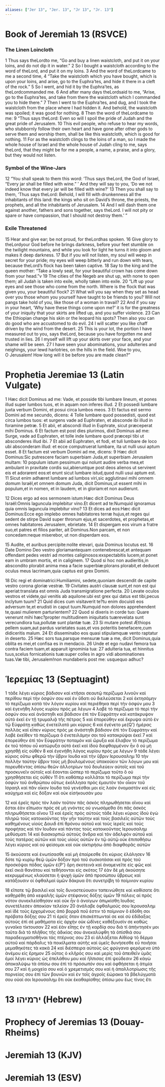 ```yaml
---
aliases: ["Jer 13", "Jer. 13", "Jr 13", "Jr. 13"]
---
```



# Book of Jeremiah 13 (RSVCE)

### The Linen Loincloth
1 Thus says theLordto me, “Go and buy a linen waistcloth, and put it on your loins, and do not dip it in water.”
2 So I bought a waistcloth according to the word of theLord, and put it on my loins.
3 And the word of theLordcame to me a second time,
4 “Take the waistcloth which you have bought, which is upon your loins, and arise, go to the Euphraʹtes, and hide it there in a cleft of the rock.”
5 So I went, and hid it by the Euphraʹtes, as theLordcommanded me.
6 And after many days theLordsaid to me, “Arise, go to the Euphraʹtes, and take from there the waistcloth which I commanded you to hide there.”
7 Then I went to the Euphraʹtes, and dug, and I took the waistcloth from the place where I had hidden it. And behold, the waistcloth was spoiled; it was good for nothing.
8 Then the word of theLordcame to me:
9 “Thus says theLord: Even so will I spoil the pride of Judah and the great pride of Jerusalem.
10 This evil people, who refuse to hear my words, who stubbornly follow their own heart and have gone after other gods to serve them and worship them, shall be like this waistcloth, which is good for nothing.
11 For as the waistcloth clings to the loins of a man, so I made the whole house of Israel and the whole house of Judah cling to me, says theLord, that they might be for me a people, a name, a praise, and a glory, but they would not listen.
### Symbol of the Wine-Jars
12 “You shall speak to them this word: ‘Thus says theLord, the God of Israel, “Every jar shall be filled with wine.” ’ And they will say to you, ‘Do we not indeed know that every jar will be filled with wine?’
13 Then you shall say to them, ‘Thus says theLord: Behold, I will fill with drunkenness all the inhabitants of this land: the kings who sit on David’s throne, the priests, the prophets, and all the inhabitants of Jerusalem.
14 And I will dash them one against another, fathers and sons together, says theLord. I will not pity or spare or have compassion, that I should not destroy them.’ ”
### Exile Threatened
15 Hear and give ear; be not proud, for theLordhas spoken.
16 Give glory to theLordyour God before he brings darkness, before your feet stumble on the twilight mountains, and while you look for light he turns it into gloom and makes it deep darkness.
17 But if you will not listen, my soul will weep in secret for your pride; my eyes will weep bitterly and run down with tears, because theLord’s flock has been taken captive.
18 Say to the king and the queen mother: “Take a lowly seat, for your beautiful crown has come down from your head.”v
19 The cities of the Negeb are shut up, with none to open them; all Judah is taken into exile, wholly taken into exile.
20 “Lift up your eyes and see those who come from the north. Where is the flock that was given you, your beautiful flock?
21 What will you say when they set as head over you those whom you yourself have taught to be friends to you? Will not pangs take hold of you, like those of a woman in travail?
22 And if you say in your heart, ‘Why have these things come upon me?’ it is for the greatness of your iniquity that your skirts are lifted up, and you suffer violence.
23 Can the Ethiopian change his skin or the leopard his spots? Then also you can do good who are accustomed to do evil.
24 I will scatter you like chaff driven by the wind from the desert.
25 This is your lot, the portion I have measured out to you, says theLord, because you have forgotten me and trusted in lies.
26 I myself will lift up your skirts over your face, and your shame will be seen.
27 I have seen your abominations, your adulteries and neighings, your lewd harlotries, on the hills in the field. Woe to you, O Jerusalem! How long will it be before you are made clean?”


# Prophetia Jeremiae 13 (Latin Vulgate)

1 Hæc dicit Dominus ad me: Vade, et posside tibi lumbare lineum, et pones illud super lumbos tuos, et in aquam non inferes illud.
2 Et possedi lumbare juxta verbum Domini, et posui circa lumbos meos.
3 Et factus est sermo Domini ad me secundo, dicens:
4 Tolle lumbare quod possedisti, quod est circa lumbos tuos: et surgens vade ad Euphraten, et absconde ibi illud in foramine petræ.
5 Et abii, et abscondi illud in Euphrate, sicut præceperat mihi Dominus.
6 Et factum est post dies plurimos, dixit Dominus ad me: Surge, vade ad Euphraten, et tolle inde lumbare quod præcepi tibi ut absconderes illud ibi.
7 Et abii ad Euphraten, et fodi, et tuli lumbare de loco ubi absconderam illud: et ecce computruerat lumbare, ita ut nulli usui aptum esset.
8 Et factum est verbum Domini ad me, dicens:
9 Hæc dicit Dominus:Sic putrescere faciam superbiam Juda,et superbiam Jerusalem multam:
10 populum istum pessimum qui nolunt audire verba mea,et ambulant in pravitate cordis sui,abieruntque post deos alienos ut servirent eis et adorarent eos:et erunt sicut lumbare istud,quod nulli usui aptum est.
11 Sicut enim adhæret lumbare ad lumbos viri,sic agglutinavi mihi omnem domum Israël,et omnem domum Juda, dicit Dominus,ut essent mihi in populum,et in nomen, et in laudem, et in gloriam:et non audierunt.

12 Dices ergo ad eos sermonem istum:Hæc dicit Dominus Deus Israël:Omnis laguncula implebitur vino.Et dicent ad te:Numquid ignoramus quia omnis laguncula implebitur vino?
13 Et dices ad eos:Hæc dicit Dominus:Ecce ego implebo omnes habitatores terræ hujus,et reges qui sedent de stirpe David super thronum ejus,et sacerdotes, et prophetas,et omnes habitatores Jerusalem, ebrietate.
14 Et dispergam eos virum a fratre suo,et patres et filios pariter, ait Dominus.Non parcam, et non concedam:neque miserebor, ut non disperdam eos.

15 Audite, et auribus percipite:nolite elevari, quia Dominus locutus est.
16 Date Domino Deo vestro gloriamantequam contenebrescat,et antequam offendant pedes vestri ad montes caliginosos:exspectabitis lucem,et ponet eam in umbram mortis, et in caliginem.
17 Quod si hoc non audieritis,in abscondito plorabit anima mea a facie superbiæ:plorans plorabit,et deducet oculus meus lacrimam,quia captus est grex Domini.

18 Dic regi et dominatrici:Humiliamini, sedete,quoniam descendit de capite vestro corona gloriæ vestræ.
19 Civitates austri clausæ sunt,et non est qui aperiat:translata est omnis Juda transmigratione perfecta.
20 Levate oculos vestros et videte,qui venitis ab aquilone:ubi est grex qui datus est tibi,pecus inclytum tuum?
21 Quid dices cum visitaverit te?tu enim docuisti eos adversum te,et erudisti in caput tuum.Numquid non dolores apprehendent te,quasi mulierem parturientem?
22 Quod si dixeris in corde tuo: Quare venerunt mihi hæc?propter multitudinem iniquitatis tuærevelata sunt verecundiora tua,pollutæ sunt plantæ tuæ.
23 Si mutare potest Æthiops pellem suam,aut pardus varietates suas,et vos poteritis benefacere,cum didiceritis malum.
24 Et disseminabo eos quasi stipulamquæ vento raptatur in deserto.
25 Hæc sors tua,parsque mensuræ tuæ a me, dicit Dominus,quia oblita es mei,et confisa es in mendacio.
26 Unde et ego nudavi femora tua contra faciem tuam,et apparuit ignominia tua:
27 adulteria tua, et hinnitus tuus,scelus fornicationis tuæ:super colles in agro vidi abominationes tuas.Væ tibi, Jerusalem!non mundaberis post me: usquequo adhuc?


# Ἱερεμίας 13 (Septuagint)

1 τάδε λέγει κύριος βάδισον καὶ κτῆσαι σεαυτῷ περίζωμα λινοῦν καὶ περίθου περὶ τὴν ὀσφύν σου καὶ ἐν ὕδατι οὐ διελεύσεται
2 καὶ ἐκτησάμην τὸ περίζωμα κατὰ τὸν λόγον κυρίου καὶ περιέθηκα περὶ τὴν ὀσφύν μου
3 καὶ ἐγενήθη λόγος κυρίου πρός με λέγων
4 λαβὲ τὸ περίζωμα τὸ περὶ τὴν ὀσφύν σου καὶ ἀνάστηθι καὶ βάδισον ἐπὶ τὸν Εὐφράτην καὶ κατάκρυψον αὐτὸ ἐκεῖ ἐν τῇ τρυμαλιᾷ τῆς πέτρας
5 καὶ ἐπορεύθην καὶ ἔκρυψα αὐτὸ ἐν τῷ Εὐφράτῃ καθὼς ἐνετείλατό μοι κύριος
6 καὶ ἐγένετο με{Q'} ἡμέρας πολλὰς καὶ εἶπεν κύριος πρός με ἀνάστηθι βάδισον ἐπὶ τὸν Εὐφράτην καὶ λαβὲ ἐκεῖθεν τὸ περίζωμα ὃ ἐνετειλάμην σοι τοῦ κατακρύψαι ἐκεῖ
7 καὶ ἐπορεύθην ἐπὶ τὸν Εὐφράτην ποταμὸν καὶ ὤρυξα καὶ ἔλαβον τὸ περίζωμα ἐκ τοῦ τόπου οὗ κατώρυξα αὐτὸ ἐκεῖ καὶ ἰδοὺ διεφθαρμένον ἦν ὃ οὐ μὴ χρησθῇ εἰς οὐθέν
8 καὶ ἐγενήθη λόγος κυρίου πρός με λέγων
9 τάδε λέγει κύριος οὕτω φθερῶ τὴν ὕβριν Ιουδα καὶ τὴν ὕβριν Ιερουσαλημ
10 τὴν πολλὴν ταύτην ὕβριν τοὺς μὴ βουλομένους ὑπακούειν τῶν λόγων μου καὶ πορευθέντας ὀπίσω θεῶν ἀλλοτρίων τοῦ δουλεύειν αὐτοῖς καὶ τοῦ προσκυνεῖν αὐτοῖς καὶ ἔσονται ὥσπερ τὸ περίζωμα τοῦτο ὃ οὐ χρησθήσεται εἰς οὐθέν
11 ὅτι καθάπερ κολλᾶται τὸ περίζωμα περὶ τὴν ὀσφὺν τοῦ ἀνθρώπου οὕτως ἐκόλλησα πρὸς ἐμαυτὸν τὸν οἶκον τοῦ Ισραηλ καὶ πᾶν οἶκον Ιουδα τοῦ γενέσθαι μοι εἰς λαὸν ὀνομαστὸν καὶ εἰς καύχημα καὶ εἰς δόξαν καὶ οὐκ εἰσήκουσάν μου

12 καὶ ἐρεῖς πρὸς τὸν λαὸν τοῦτον πᾶς ἀσκὸς πληρωθήσεται οἴνου καὶ ἔσται ἐὰν εἴπωσιν πρὸς σέ μὴ γνόντες οὐ γνωσόμεθα ὅτι πᾶς ἀσκὸς πληρωθήσεται οἴνου
13 καὶ ἐρεῖς πρὸς αὐτούς τάδε λέγει κύριος ἰδοὺ ἐγὼ πληρῶ τοὺς κατοικοῦντας τὴν γῆν ταύτην καὶ τοὺς βασιλεῖς αὐτῶν τοὺς καθημένους υἱοὺς Δαυιδ ἐπὶ θρόνου αὐτοῦ καὶ τοὺς ἱερεῖς καὶ τοὺς προφήτας καὶ τὸν Ιουδαν καὶ πάντας τοὺς κατοικοῦντας Ιερουσαλημ μεθύσματι
14 καὶ διασκορπιῶ αὐτοὺς ἄνδρα καὶ τὸν ἀδελφὸν αὐτοῦ καὶ τοὺς πατέρας αὐτῶν καὶ τοὺς υἱοὺς αὐτῶν ἐν τῷ αὐτῷ οὐκ ἐπιποθήσω λέγει κύριος καὶ οὐ φείσομαι καὶ οὐκ οἰκτιρήσω ἀπὸ διαφθορᾶς αὐτῶν

15 ἀκούσατε καὶ ἐνωτίσασθε καὶ μὴ ἐπαίρεσθε ὅτι κύριος ἐλάλησεν
16 δότε τῷ κυρίῳ θεῷ ὑμῶν δόξαν πρὸ τοῦ συσκοτάσαι καὶ πρὸς τοῦ προσκόψαι πόδας ὑμῶν ἐ{P'} ὄρη σκοτεινὰ καὶ ἀναμενεῖτε εἰς φῶς καὶ ἐκεῖ σκιὰ θανάτου καὶ τεθήσονται εἰς σκότος
17 ἐὰν δὲ μὴ ἀκούσητε κεκρυμμένως κλαύσεται ἡ ψυχὴ ὑμῶν ἀπὸ προσώπου ὕβρεως καὶ κατάξουσιν οἱ ὀφθαλμοὶ ὑμῶν δάκρυα ὅτι συνετρίβη τὸ ποίμνιον κυρίου

18 εἴπατε τῷ βασιλεῖ καὶ τοῖς δυναστεύουσιν ταπεινώθητε καὶ καθίσατε ὅτι καθῃρέθη ἀπὸ κεφαλῆς ὑμῶν στέφανος δόξης ὑμῶν
19 πόλεις αἱ πρὸς νότον συνεκλείσθησαν καὶ οὐκ ἦν ὁ ἀνοίγων ἀπῳκίσθη Ιουδας συνετέλεσεν ἀποικίαν τελείαν
20 ἀνάλαβε ὀφθαλμούς σου Ιερουσαλημ καὶ ἰδὲ τοὺς ἐρχομένους ἀπὸ βορρᾶ ποῦ ἐστιν τὸ ποίμνιον ὃ ἐδόθη σοι πρόβατα δόξης σου
21 τί ἐρεῖς ὅταν ἐπισκέπτωνταί σε καὶ σὺ ἐδίδαξας αὐτοὺς ἐπὶ σὲ μαθήματα εἰς ἀρχήν οὐκ ὠδῖνες καθέξουσίν σε καθὼς γυναῖκα τίκτουσαν
22 καὶ ἐὰν εἴπῃς ἐν τῇ καρδίᾳ σου διὰ τί ἀπήντησέν μοι ταῦτα διὰ τὸ πλῆθος τῆς ἀδικίας σου ἀνεκαλύφθη τὰ ὀπίσθιά σου παραδειγματισθῆναι τὰς πτέρνας σου
23 εἰ ἀλλάξεται Αἰθίοψ τὸ δέρμα αὐτοῦ καὶ πάρδαλις τὰ ποικίλματα αὐτῆς καὶ ὑμεῖς δυνήσεσθε εὖ ποιῆσαι μεμαθηκότες τὰ κακά
24 καὶ διέσπειρα αὐτοὺς ὡς φρύγανα φερόμενα ὑπὸ ἀνέμου εἰς ἔρημον
25 οὗτος ὁ κλῆρός σου καὶ μερὶς τοῦ ἀπειθεῖν ὑμᾶς ἐμοί λέγει κύριος ὡς ἐπελάθου μου καὶ ἤλπισας ἐπὶ ψεύδεσιν
26 κἀγὼ ἀποκαλύψω τὰ ὀπίσω σου ἐπὶ τὸ πρόσωπόν σου καὶ ὀφθήσεται ἡ ἀτιμία σου
27 καὶ ἡ μοιχεία σου καὶ ὁ χρεμετισμός σου καὶ ἡ ἀπαλλοτρίωσις τῆς πορνείας σου ἐπὶ τῶν βουνῶν καὶ ἐν τοῖς ἀγροῖς ἑώρακα τὰ βδελύγματά σου οὐαί σοι Ιερουσαλημ ὅτι οὐκ ἐκαθαρίσθης ὀπίσω μου ἕως τίνος ἔτι


# 13 ירמיהו (Hebrew)


# Prophecy of Jeremias 13 (Douay-Rheims)


# Jeremiah 13 (KJV)


# Jeremiah 13 (ESV)

